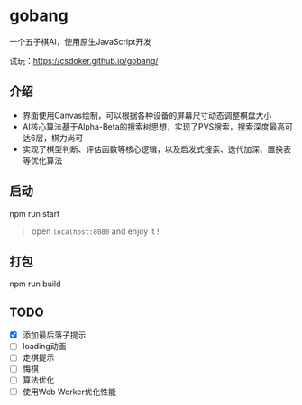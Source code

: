 # gobang

一个五子棋AI，使用原生JavaScript开发

试玩：https://csdoker.github.io/gobang/

## 介绍

- 界面使用Canvas绘制，可以根据各种设备的屏幕尺寸动态调整棋盘大小
- AI核心算法基于Alpha-Beta的搜索树思想，实现了PVS搜索，搜索深度最高可达6层，棋力尚可
- 实现了棋型判断、评估函数等核心逻辑，以及启发式搜索、迭代加深、置换表等优化算法

## 启动

npm run start

> open `localhost:8080` and enjoy it !

## 打包

npm run build

## TODO

- [x] 添加最后落子提示
- [ ] loading动画
- [ ] 走棋提示
- [ ] 悔棋
- [ ] 算法优化
- [ ] 使用Web Worker优化性能
